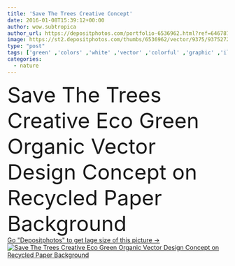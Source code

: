 ```yaml
---
title: 'Save The Trees Creative Concept'
date: 2016-01-08T15:39:12+00:00
author: wow.subtropica
author_url: https://depositphotos.com/portfolio-6536962.html?ref=64678756
image: https://st2.depositphotos.com/thumbs/6536962/vector/9375/93752728/api_thumb_450.jpg?forcejpeg=true
type: "post"
tags: ['green' ,'colors' ,'white' ,'vector' ,'colorful' ,'graphic' ,'illustration' ,'paper' ,'decoration' ,'art' ,'nature' ,'garden' ,'growth' ,'leaf' ,'texture' ,'healthy' ,'life' ,'natural' ,'food' ,'care' ,'grunge' ,'grungy' ,'messy' ,'trees' ,'bird' ,'creative' ,'vegetarian' ,'ecology' ,'lines' ,'age' ,'lifestyle' ,'organic' ,'wallpaper' ,'eco' ,'recycle' ,'recycling' ,'loan' ,'artistic' ,'damaged' ,'scratch' ,'rough' ,'canvas' ,'ecological' ,'recreation' ,'positive' ,'poster' ,'bio' ,'renewable' ,'save' ,'recycled' ]
categories: 
  - nature
---
```

<div aling="center">
            <font size="60"> Save The Trees Creative Eco Green Organic Vector Design Concept on Recycled Paper Background</font>   
</div>
<div>
    <a href='https://st2.depositphotos.com/thumbs/6536962/vector/9375/93752728/api_thumb_450.jpg?forcejpeg=true?ref=64678756' target=_blank > Go "Depositphotos" to get lage size of this picture ->
        <img href='https://st2.depositphotos.com/thumbs/6536962/vector/9375/93752728/api_thumb_450.jpg?forcejpeg=true?ref=64678756' src='https://st2.depositphotos.com/6536962/9375/v/950/depositphotos_93752728-stock-illustration-save-the-trees-creative-concept.jpg?forcejpeg=true' alt='Save The Trees Creative Eco Green Organic Vector Design Concept on Recycled Paper Background' >
    </a>
</div>
